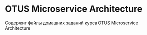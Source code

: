 # OTUS Microservice Architecture

Содержит файлы домашних заданий курса OTUS Microservice Architecture
